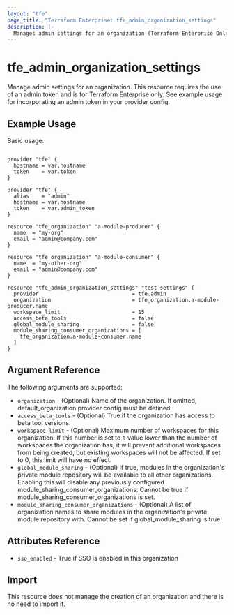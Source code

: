 ```yaml
---
layout: "tfe"
page_title: "Terraform Enterprise: tfe_admin_organization_settings"
description: |-
  Manages admin settings for an organization (Terraform Enterprise Only).
---
```


# tfe_admin_organization_settings

Manage admin settings for an organization. This resource requires the
use of an admin token and is for Terraform Enterprise only. See example usage for
incorporating an admin token in your provider config.

## Example Usage

Basic usage:

```hcl

provider "tfe" {
  hostname = var.hostname
  token    = var.token
}

provider "tfe" {
  alias    = "admin"
  hostname = var.hostname
  token    = var.admin_token
}

resource "tfe_organization" "a-module-producer" {
  name  = "my-org"
  email = "admin@company.com"
}

resource "tfe_organization" "a-module-consumer" {
  name  = "my-other-org"
  email = "admin@company.com"
}

resource "tfe_admin_organization_settings" "test-settings" {
  provider                              = tfe.admin
  organization                          = tfe_organization.a-module-producer.name
  workspace_limit                       = 15
  access_beta_tools                     = false
  global_module_sharing                 = false
  module_sharing_consumer_organizations = [
    tfe_organization.a-module-consumer.name
  ]
}
```

## Argument Reference

The following arguments are supported:

* `organization` - (Optional) Name of the organization. If omitted, default_organization provider config must be defined.
* `access_beta_tools` - (Optional) True if the organization has access to beta tool versions.
* `workspace_limit` - (Optional) Maximum number of workspaces for this organization. If this number is set to a value lower than the number of workspaces the organization has, it will prevent additional workspaces from being created, but existing workspaces will not be affected. If set to 0, this limit will have no effect.
* `global_module_sharing` - (Optional) If true, modules in the organization's private module repository will be available to all other organizations. Enabling this will disable any previously configured module_sharing_consumer_organizations. Cannot be true if module_sharing_consumer_organizations is set.
* `module_sharing_consumer_organizations` - (Optional) A list of organization names to share modules in the organization's private module repository with. Cannot be set if global_module_sharing is true.

## Attributes Reference

* `sso_enabled` - True if SSO is enabled in this organization

## Import

This resource does not manage the creation of an organization and there is no need to import it.
